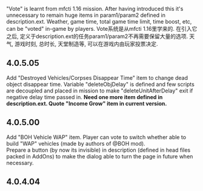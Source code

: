 "Vote" is learnt from mfcti 1.16 mission. After having introduced this it's unnecessary to remain huge items in param1/param2 defined in description.ext. Weather, game time, total game time limit, time boost, etc, can be "voted" in-game by players.
  Vote系统是从mfcti 1.16里学来的. 在引入它之后, 定义于description.ext的任务param1/param2不再需要保留大量的选项. 天气, 游戏时刻, 总时长, 天堂制造等, 可以在游戏内由玩家投票决定.

## 4.0.5.05
Add "Destroyed Vehicles/Corpses Disappear Time" item to change dead object disappear time. Variable "deleteObjDelay" is defined and few scripts are decoupled and placed in mission to make "deleteUnitAfterDelay" exit if negative delay time passed in. 
**Need one more item defined in description.ext. Quote "Income Grow" item in current version.**

## 4.0.5.00
Add "BOH Vehicle WAP" item. Player can vote to switch whether able to build "WAP" vehicles (made by authors of @BOH mod).  
Prepare a button (by now its invisible) in description (defined in head files packed in AddOns) to make the dialog able to turn the page in future when necessary.

## 4.0.4.04
